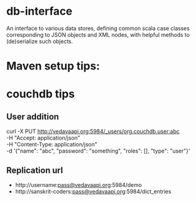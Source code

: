 # db-interface
An interface to various data stores, defining common scala case classes corresponding to JSON objects and XML nodes, with helpful methods to (de)serialize such objects.

# Maven setup tips:


# couchdb tips
## User addition

curl -X PUT http://vedavaapi.org:5984/_users/org.couchdb.user:abc \
     -H "Accept: application/json" \
     -H "Content-Type: application/json" \
     -d '{"name": "abc", "password": "something", "roles": [], "type": "user"}'
     
## Replication url
* http://username:pass@vedavaapi.org:5984/demo
* http://sanskrit-coders:pass@vedavaapi.org:5984/dict_entries